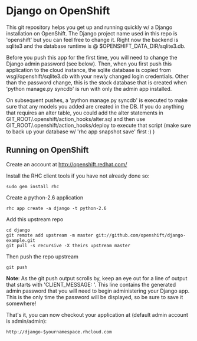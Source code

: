 
Django on OpenShift
===================

This git repository helps you get up and running quickly w/ a Django
installation on OpenShift.  The Django project name used in this repo
is 'openshift' but you can feel free to change it.  Right now the
backend is sqlite3 and the database runtime is @
$OPENSHIFT_DATA_DIR/sqlite3.db.

Before you push this app for the first time, you will need to change
the Django admin password (see below). Then, when you first push this
application to the cloud instance, the sqlite database is copied from
wsgi/openshift/sqlite3.db with your newly changed login
credentials. Other than the password change, this is the stock
database that is created when 'python manage.py syncdb' is run with
only the admin app installed.

On subsequent pushes, a 'python manage.py syncdb' is executed to make
sure that any models you added are created in the DB.  If you do
anything that requires an alter table, you could add the alter
statements in GIT_ROOT/.openshift/action_hooks/alter.sql and then use
GIT_ROOT/.openshift/action_hooks/deploy to execute that script (make
sure to back up your database w/ 'rhc app snapshot save' first :) )


Running on OpenShift
--------------------

Create an account at http://openshift.redhat.com/

Install the RHC client tools if you have not already done so:
    
    sudo gem install rhc

Create a python-2.6 application

    rhc app create -a django -t python-2.6

Add this upstream repo

    cd django
    git remote add upstream -m master git://github.com/openshift/django-example.git
    git pull -s recursive -X theirs upstream master

Then push the repo upstream

    git push
	
**Note**: As the git push output scrolls by, keep an eye out for a
  line of output that starts with 'CLIENT_MESSAGE: '. This line
  contains the generated admin password that you will need to begin
  administering your Django app. This is the only time the password
  will be displayed, so be sure to save it somewhere!

That's it, you can now checkout your application at (default admin account is admin/admin):

    http://django-$yournamespace.rhcloud.com

